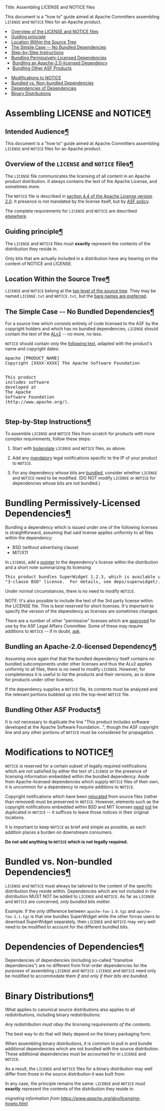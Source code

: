 Title: Assembling LICENSE and NOTICE files

This document is a "how to" guide aimed at Apache Committers assembling `LICENSE` and `NOTICE` files for an Apache product.

<li><a href="#overview-of-files">Overview of the LICENSE and NOTICE files</a></li>





<li><a href="#guiding-principle">Guiding principle</a></li>
<li><a href="#source-tree-location">Location Within the Source Tree</a></li>
<li><a href="#simple">The Simple Case -- No Bundled Dependencies</a></li>
<li><a href="#step-by-step">Step-by-Step Instructions</a></li>
</ul>
</li>
<li><a href="#permissive-deps">Bundling Permissively-Licensed Dependencies</a><ul>
<li><a href="#alv2-dep">Bundling an Apache-2.0-licensed Dependency</a></li>
<li><a href="#bundle-asf-product">Bundling Other ASF Products</a></li>
</ul>
</li>
<li><a href="#mod-notice">Modifications to NOTICE</a></li>
<li><a href="#bundled-vs-non-bundled">Bundled vs. Non-bundled Dependencies</a></li>
<li><a href="#deps-of-deps">Dependencies of Dependencies</a></li>
<li><a href="#binary">Binary Distributions</a></li>
</ul>

<h1 id="assembling-license-and-notice">Assembling LICENSE and NOTICE<a class="headerlink" href="#assembling-license-and-notice" title="Permanent link">&para;</a></h1>
<h2 id="audience">Intended Audience<a class="headerlink" href="#audience" title="Permanent link">&para;</a></h2>
<p>This document is a "how to" guide aimed at Apache Committers assembling
<code>LICENSE</code> and <code>NOTICE</code> files for an Apache product.</p>
<h2 id="overview-of-files">Overview of the <code>LICENSE</code> and <code>NOTICE</code> files<a class="headerlink" href="#overview-of-files" title="Permanent link">&para;</a></h2>
<p>The <code>LICENSE</code> file communicates the licensing of all content in an Apache
product distribution.  It always contains the text of the Apache License, and
sometimes more.</p>
<p>The <code>NOTICE</code> file is described in <a href="http://www.apache.org/licenses/LICENSE-2.0.html#redistribution">section 4.4 of the Apache License version
2.0</a>.  It
presence is not mandated by the license itself, but by <a href="http://www.apache.org/legal/src-headers.html#notice">ASF
policy</a>.</p>
<p>The complete requirements for <code>LICENSE</code> and <code>NOTICE</code> are described
<a href="http://www.apache.org/legal">elsewhere</a>.</p>
<h2 id="guiding-principle">Guiding principle<a class="headerlink" href="#guiding-principle" title="Permanent link">&para;</a></h2>
<p>The <code>LICENSE</code> and <code>NOTICE</code> files must
<strong>exactly</strong> represent the contents of the distribution they reside in.</p>
<p>Only bits that are actually included in a distribution have any bearing on the content of NOTICE and LICENSE.</p>
<h2 id="source-tree-location">Location Within the Source Tree<a class="headerlink" href="#source-tree-location" title="Permanent link">&para;</a></h2>
<p><code>LICENSE</code> and <code>NOTICE</code> belong at the <a href="http://www.apache.org/legal/src-headers.html#notice">top level of the source
tree</a>.  They may
be named <code>LICENSE.txt</code> and <code>NOTICE.txt</code>, but the <a href="http://apache.org/dev/apply-license.html#license-file-name">bare names are
preferred</a>.</p>
<h2 id="simple">The Simple Case -- No Bundled Dependencies<a class="headerlink" href="#simple" title="Permanent link">&para;</a></h2>
<p>For a source tree which consists entirely of code licensed to the ASF by the
copyright holders and which has no bundled dependencies, <code>LICENSE</code> should
contain the text of the <a href="http://apache.org/licenses/LICENSE-2.0.txt">ALv2</a> --
no more, no less.</p>
<p><code>NOTICE</code> should contain only the <a href="http://www.apache.org/legal/src-headers.html#notice">following
text</a>, adapted with the
product's name and copyright dates:</p>
<div class="codehilite"><pre><span class="n">Apache</span> <span class="p">[</span><span class="n">PRODUCT_NAME</span><span class="p">]</span>
<span class="n">Copyright</span> <span class="p">[</span><span class="n">XXXX</span><span class="o">-</span><span class="n">XXXX</span><span class="p">]</span> <span class="n">The</span> <span class="n">Apache</span> <span class="n">Software</span> <span class="n">Foundation</span>

<span class="n">This</span> <span class="n">product</span> <span class="n">includes</span> <span class="n">software</span> <span class="n">developed</span> <span class="n">at</span>
<span class="n">The</span> <span class="n">Apache</span> <span class="n">Software</span> <span class="n">Foundation</span> <span class="p">(</span><span class="n">http</span><span class="p">:</span><span class="o">//</span><span class="n">www</span><span class="p">.</span><span class="n">apache</span><span class="p">.</span><span class="n">org</span><span class="o">/</span><span class="p">).</span>
</pre></div>


<h2 id="step-by-step">Step-by-Step Instructions<a class="headerlink" href="#step-by-step" title="Permanent link">&para;</a></h2>
<p>To assemble <code>LICENSE</code> and <code>NOTICE</code> files from scratch for products with more
complex requirements, follow these steps:</p>
<ol>
<li>
<p>Start with <a href="#simple">boilerplate</a> <code>LICENSE</code> and <code>NOTICE</code> files, as above.</p>
</li>
<li>
<p>Add any <a href="#mod-notice">mandatory</a> legal notifications specific to the IP of
    your product to <code>NOTICE</code>.</p>
</li>
<li>
<p>For any dependency whose bits are <a href="#bundled-vs-non-bundled">bundled</a>,
    consider whether <code>LICENSE</code> and <code>NOTICE</code> need to be modified.  (DO NOT
    modify <code>LICENSE</code> or <code>NOTICE</code> for dependencies whose bits are not bundled.)</p>
</li>
</ol>
<h1 id="permissive-deps">Bundling Permissively-Licensed Dependencies<a class="headerlink" href="#permissive-deps" title="Permanent link">&para;</a></h1>
<p>Bundling a dependency which is issued under one of the following licenses is
straightforward, assuming that said license applies uniformly to all files
within the dependency:</p>
<ul>
<li>BSD (without advertising clause)</li>
<li>MIT/X11</li>
</ul>
<p>In <code>LICENSE</code>, add a <a href="http://s.apache.org/Hqj">pointer</a> to the dependency's
license within the distribution and a short note summarizing its licensing:</p>
<div class="codehilite"><pre><span class="n">This</span> <span class="n">product</span> <span class="n">bundles</span> <span class="n">SuperWidget</span> 1<span class="p">.</span>2<span class="p">.</span>3<span class="p">,</span> <span class="n">which</span> <span class="n">is</span> <span class="n">available</span> <span class="n">under</span> <span class="n">a</span>
&quot;3<span class="o">-</span><span class="n">clause</span> <span class="n">BSD</span>&quot; <span class="n">license</span><span class="p">.</span>  <span class="n">For</span> <span class="n">details</span><span class="p">,</span> <span class="n">see</span> <span class="n">deps</span><span class="o">/</span><span class="n">superwidget</span><span class="o">/</span><span class="p">.</span>
</pre></div>


<p>Under normal circumstances, there is no need to modify <code>NOTICE</code>.</p>
<p>NOTE: It's also possible to include the text of the 3rd party license within the LICENSE file.
This is best reserved for short licenses. It's important to specify the version of the dependency
as licenses are sometimes changed.</p>
<p>There are a number of other "permissive" licenses which are
<a href="http://www.apache.org/legal/resolved.html#category-a">approved</a> for use
by the ASF Legal Affairs Committee.  Some of these may require additions to
<code>NOTICE</code> -- if in doubt,
<a href="http://www.apache.org/legal/resolved.html#asking-questions">ask</a>.</p>
<h2 id="alv2-dep">Bundling an Apache-2.0-licensed Dependency<a class="headerlink" href="#alv2-dep" title="Permanent link">&para;</a></h2>
<p>Assuming once again that that the bundled dependency itself contains no bundled
subcomponents under other licenses and thus the ALv2 applies uniformly to all
files, there is no need to modify <code>LICENSE</code>.  However, for completeness it is useful
to list the products and their versions, as is done for products under other licenses.</p>
<p>If the dependency supplies a <code>NOTICE</code> file, its contents must be analyzed and
the relevant portions bubbled up into the top-level <code>NOTICE</code> file.</p>
<h2 id="bundle-asf-product">Bundling Other ASF Products<a class="headerlink" href="#bundle-asf-product" title="Permanent link">&para;</a></h2>
<p>It is not necessary to duplicate the line "This product includes software
developed at the Apache Software Foundation...", though the ASF copyright line
and any other portions of <code>NOTICE</code> must be considered for propagation.</p>
<h1 id="mod-notice">Modifications to NOTICE<a class="headerlink" href="#mod-notice" title="Permanent link">&para;</a></h1>
<p><code>NOTICE</code> is reserved for a certain subset of legally required notifications
which are not satisfied by either the text of <code>LICENSE</code> or the presence of
licensing information embedded within the bundled dependency.  Aside from
Apache-licensed dependencies which supply <code>NOTICE</code> files of their own, it is
uncommon for a dependency to require additions to <code>NOTICE</code>.</p>
<p>Copyright notifications which have been
<a href="http://www.apache.org/legal/src-headers.html#headers">relocated</a> from source
files (rather than removed) must be preserved in <code>NOTICE</code>.  However, elements
such as the copyright notifications embedded within BSD and MIT licenses
<a href="https://issues.apache.org/jira/browse/LEGAL-59">need</a>
<a href="https://issues.apache.org/jira/browse/LEGAL-62">not</a> be duplicated in
<code>NOTICE</code> -- it suffices to leave those notices in their original locations.</p>
<p>It is important to keep <code>NOTICE</code> as brief and simple as possible, as each
addition places a burden on downstream consumers.</p>
<p><strong>Do not add anything to <code>NOTICE</code> which is not legally required.</strong></p>
<h1 id="bundled-vs-non-bundled">Bundled vs. Non-bundled Dependencies<a class="headerlink" href="#bundled-vs-non-bundled" title="Permanent link">&para;</a></h1>
<p><code>LICENSE</code> and <code>NOTICE</code> must always be tailored to the content of the specific
distribution they reside within.  Dependencies which are not included in the
distribution MUST NOT be added to <code>LICENSE</code> and <code>NOTICE</code>.  As far as <code>LICENSE</code>
and <code>NOTICE</code> are concerned, <em>only bundled bits matter.</em></p>
<p>Example: If the only difference between <code>apache-foo-1.0.tgz</code> and
<code>apache-foo-1.1.tgz</code> is that one bundles SuperWidget while the other forces
users to download SuperWidget separately, then <code>LICENSE</code> and <code>NOTICE</code> may very
well need to be modified to account for the different bundled bits.</p>
<h1 id="deps-of-deps">Dependencies of Dependencies<a class="headerlink" href="#deps-of-deps" title="Permanent link">&para;</a></h1>
<p>Dependencies of dependencies (including so-called "transitive dependencies")
are no different from first-order dependencies for the purposes of assembling
<code>LICENSE</code> and <code>NOTICE</code>: <code>LICENSE</code> and <code>NOTICE</code> need only be modified to
accommodate them <em>if and only if their bits are bundled</em>.</p>
<h1 id="binary">Binary Distributions<a class="headerlink" href="#binary" title="Permanent link">&para;</a></h1>
<p>What applies to canonical source distributions also applies to all
redistributions, including binary redistributions:</p>
<p><em>Any redistribution must obey the licensing requirements of the contents.</em></p>
<p>The best way to do that will likely depend on the binary packaging form. </p>
<p>When assembling binary distributions, it is common to pull in and bundle
additional dependencies which are not bundled with the source distribution.
These additional dependencies must be accounted for in <code>LICENSE</code> and <code>NOTICE</code>.</p>
<p>As a result, the <code>LICENSE</code> and <code>NOTICE</code> files for a binary distribution may
well differ from those in the source distribution it was built from.</p>
<p>In any case, the principle remains the same: <code>LICENSE</code> and <code>NOTICE</code> must
<strong>exactly</strong> represent the contents of the distribution they reside in.</p></div>



_migrating information from https://www.apache.org/dev/licensing-howto.html_
